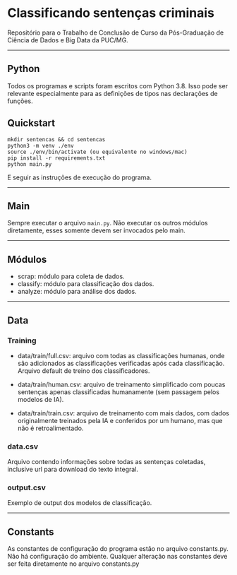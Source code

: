 # Classificando sentenças criminais

Repositório para o Trabalho de Conclusão de Curso da Pós-Graduação de Ciência de Dados e Big Data da PUC/MG.

---

## Python

Todos os programas e scripts foram escritos com Python 3.8. Isso pode ser relevante especialmente para as definições de tipos nas declarações de funções.

## Quickstart

```
mkdir sentencas && cd sentencas
python3 -m venv ./env
source ./env/bin/activate (ou equivalente no windows/mac)
pip install -r requirements.txt
python main.py
```

E seguir as instruções de execução do programa.

---

## Main

Sempre executar o arquivo `main.py`. Não executar os outros módulos diretamente, esses somente devem ser invocados pelo main.

---

## Módulos

* scrap: módulo para coleta de dados.
* classify: módulo para classificação dos dados.
* analyze: módulo para análise dos dados.

---

## Data

### Training

* data/train/full.csv: arquivo com todas as classificações humanas, onde são adicionados as classificações verificadas após cada classificação. Arquivo default de treino dos classificadores.

* data/train/human.csv: arquivo de treinamento simplificado com poucas sentenças apenas classificadas humanamente (sem passagem pelos modelos de IA).

* data/train/train.csv: arquivo de treinamento com mais dados, com dados originalmente treinados pela IA e conferidos por um humano, mas que não é retroalimentado.


### data.csv

Arquivo contendo informações sobre todas as sentenças coletadas, inclusive url para download do texto integral.

### output.csv

Exemplo de output dos modelos de classificação.


---

## Constants

As constantes de configuração do programa estão no arquivo constants.py. Não há configuração do ambiente. Qualquer alteração nas constantes deve ser feita diretamente no arquivo constants.py